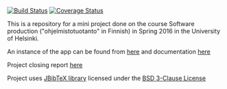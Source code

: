 [![Build Status](https://travis-ci.org/Matoking/Ohtu-Hatut.svg?branch=master)](https://travis-ci.org/Matoking/Ohtu-Hatut)
[![Coverage Status](https://coveralls.io/repos/github/Matoking/Ohtu-Hatut/badge.svg?branch=master)](https://coveralls.io/github/Matoking/Ohtu-Hatut?branch=master)

This is a repository for a mini project done on the course Software production ("ohjelmistotuotanto" in Finnish) in Spring 2016 in the University of Helsinki.

An instance of the app can be found from [here](http://ohtu-references.herokuapp.com/) and documentation [here](https://github.com/Matoking/Ohtu-Hatut/wiki)

Project closing report [here](https://github.com/Matoking/Ohtu-Hatut/wiki/Retrospectives-and-client-meetings)

Project uses [JBibTeX library](https://github.com/jbibtex/jbibtex) licensed under the [BSD 3-Clause License](http://opensource.org/licenses/BSD-3-Clause)
